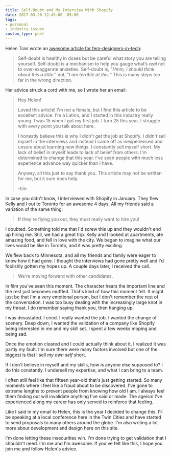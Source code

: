 ```yaml
---
title: Self-Doubt and My Interview With Shopify
date: 2017-03-20 12:45:00 -05:00
tags:
- personal
- industry issues
custom_type: post
---
```


Helen Tran wrote an [awesome article for fem-designers-in-tech](http://helentran.com/an-open-letter
):

> Self-doubt is healthy in doses but be careful what story you are telling yourself. Self-doubt is a mechanism to help you gauge what’s *real* not to over-exaggerate anxieties. Self-doubt is, “*Hmm, I should think about this a little.*” not, “*I am terrible at this.*” This is many steps too far in the wrong direction.

Her advice struck a cord with me, so I wrote her an email:

> Hey Helen!
>
> Loved this article! I'm not a female, but I find this article to be excellent advice. I'm a Latino, and I started in this industry really young. I was 15 when I got my first job. I turn 25 this year. I struggle with every point you talk about here.
>
> I honestly believe this is why I didn't get the job at Shopify. I didn't sell myself in the interviews and instead I came off as inexperienced and unsure about learning new things. I constantly sell myself short. My lack of belief in myself leads to lack of belief from others. I'm determined to change that this year. I've seen people with much less experience advance way quicker than I have.
>
> Anyway, all this just to say thank you. This article may not be written for me, but it sure does help.
>
> -tim

In case you didn't know, I interviewed with Shopify in January. They flew Kelly and I out to Toronto for an awesome 4 days. All my friends said a variation of the same thing:

> If they're flying you out, they must really want to hire you!

I doubted. Something told me that I'd screw this up  and they wouldn't end up hiring me. Still, we had a great trip. Kelly and I looked at apartments, ate amazing food, and fell in love with the city. We began to imagine what our lives would be like in Toronto, and it was pretty exciting.

We flew back to Minnesota, and all my friends and family were eager to know how it had gone. I thought the interviews had gone pretty well and I'd foolishly gotten my hopes up. A couple days later, I received the call.

> We're moving forward with other candidates.

In film you've seen this moment. The character hears the important line and the rest just becomes muffled. That's kind of how this moment felt. It might just be that I'm a very emotional person, but I don't remember the rest of the conversation. I was too busy dealing with the increasingly large knot in my throat. I do remember saying thank you, then hanging up.

I was devastated. I cried. I really wanted the job. I wanted the change of scenery. Deep down, I wanted the validation of a company like Shopify being interested in me and my skill set. I spent a few weeks moping and being sad.

Once the emotion cleared and I could actually think about it, I realized it was partly my fault. I'm sure there were many factors involved but one of the biggest is that I sell *my own self* short.

If I don't believe in myself and my skills, how is anyone else supposed to? I do this constantly. I undersell my expertise, and what I can bring to a team.

I often still feel like that fifteen year-old that's just getting started. So many moments where I feel like a fraud about to be discovered. I've gone to extreme lengths to prevent people from knowing how old I am. I always feel them finding out will invalidate anything I've said or made. The ageism I've experienced along my career has only served to reinforce that feeling.

Like I said in my email to Helen, this is the year I decided to change this. I'll be speaking at a local conference here in the Twin Cities and have started to send proposals to many others around the globe. I'm also writing a lot more about development and design here on this site.

I'm done letting these insecurities win. I'm done trying to get validation that I shouldn't need. I'm me and I'm awesome. If you've felt like this, I hope you join me and follow Helen's advice.